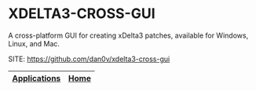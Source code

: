 # XDELTA3-CROSS-GUI

 A cross-platform GUI for creating xDelta3 patches, available for Windows, Linux, and Mac.

 SITE: https://github.com/dan0v/xdelta3-cross-gui

 | [Applications](https://portable-linux-apps.github.io/apps.html) | [Home](https://portable-linux-apps.github.io)
 | --- | --- |
